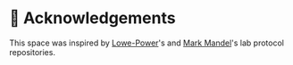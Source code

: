 # 🙆 Acknowledgements

This space was inspired by [Lowe-Power](http://lowepowerlab.ucdavis.edu/protocols/)'s and [Mark Mandel](https://github.com/mjmlab/protocols)'s lab protocol repositories.

